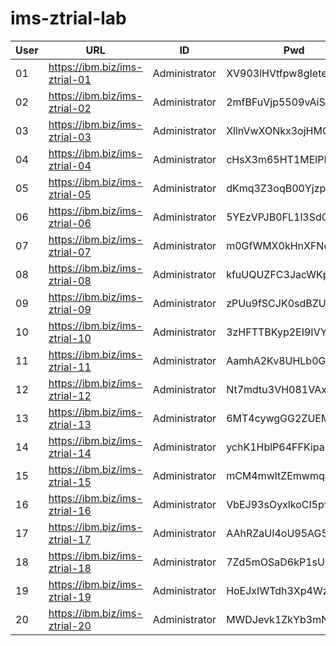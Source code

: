 # ims-ztrial-lab

| User | URL | ID | Pwd |
| -- | -- | -- | -- |
| 01 | https://ibm.biz/ims-ztrial-01 | Administrator | XV903lHVtfpw8gIete0q |
| 02 | https://ibm.biz/ims-ztrial-02 | Administrator | 2mfBFuVjp5509vAiSFeN |
| 03 | https://ibm.biz/ims-ztrial-03 | Administrator | XllnVwXONkx3ojHMO0bl |
| 04 | https://ibm.biz/ims-ztrial-04 | Administrator | cHsX3m65HT1MElPFTVz0 |
| 05 | https://ibm.biz/ims-ztrial-05 | Administrator | dKmq3Z3oqB00YjzphbIL |
| 06 | https://ibm.biz/ims-ztrial-06 | Administrator | 5YEzVPJB0FL1l3Sd0fW2 |
| 07 | https://ibm.biz/ims-ztrial-07 | Administrator | m0GfWMX0kHnXFNdg1aD3 |
| 08 | https://ibm.biz/ims-ztrial-08 | Administrator | kfuUQUZFC3JacWKpWUUz |
| 09 | https://ibm.biz/ims-ztrial-09 | Administrator | zPUu9fSCJK0sdBZUZxxb |
| 10 | https://ibm.biz/ims-ztrial-10 | Administrator | 3zHFTTBKyp2EI9IVYGmt |
| 11 | https://ibm.biz/ims-ztrial-11 | Administrator | AamhA2Kv8UHLb0GweWQs |
| 12 | https://ibm.biz/ims-ztrial-12 | Administrator | Nt7mdtu3VH081VAxNnc2 |
| 13 | https://ibm.biz/ims-ztrial-13 | Administrator | 6MT4cywgGG2ZUEMdbfIs |
| 14 | https://ibm.biz/ims-ztrial-14 | Administrator | ychK1HblP64FFKipaItK |
| 15 | https://ibm.biz/ims-ztrial-15 | Administrator | mCM4mwltZEmwmqa3MEnj |
| 16 | https://ibm.biz/ims-ztrial-16 | Administrator | VbEJ93sOyxlkoCI5pfNc |
| 17 | https://ibm.biz/ims-ztrial-17 | Administrator | AAhRZaUI4oU95AG5vGCF |
| 18 | https://ibm.biz/ims-ztrial-18 | Administrator | 7Zd5mOSaD6kP1sU44Bf7 |
| 19 | https://ibm.biz/ims-ztrial-19 | Administrator | HoEJxIWTdh3Xp4Wzc4GW |
| 20 | https://ibm.biz/ims-ztrial-20 | Administrator | MWDJevk1ZkYb3mNPJA2X |
